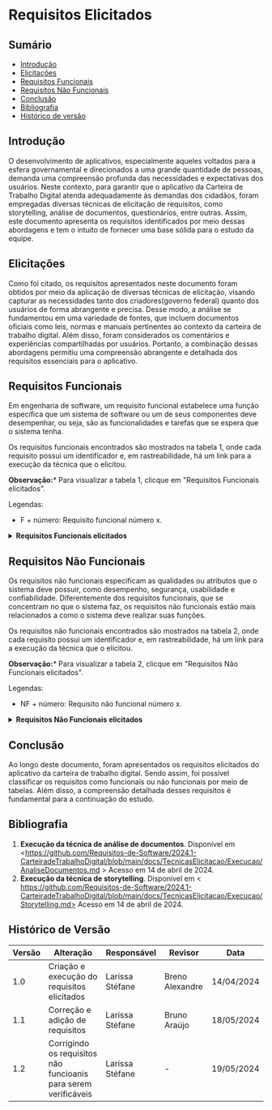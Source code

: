 # Requisitos Elicitados

## Sumário

* [Introdução](#Introdução)
* [Elicitações](#Principais-Funções-do-Aplicativo)
* [Requisitos Funcionais](#Requisitos-Funcionais)
* [Requisitos Não Funcionais](#Requisitos-Não-Funcionais)
* [Conclusão](#Conclusão)
* [Bibliografia](#Bibliografia)
* [Histórico de versão](#Histórico-de-versão)

## Introdução

O desenvolvimento de aplicativos, especialmente aqueles voltados para a esfera governamental e direcionados a uma grande quantidade de pessoas, demanda uma compreensão profunda das necessidades e expectativas dos usuários. Neste contexto, para garantir que o aplicativo da Carteira de Trabalho Digital atenda adequadamente às demandas dos cidadãos, foram empregadas diversas técnicas de elicitação de requisitos, como storytelling, análise de documentos, questionários, entre outras. Assim, este documento apresenta os requisitos identificados por meio dessas abordagens e tem o intuito de fornecer uma base sólida para o estudo da equipe.

## Elicitações

Como foi citado, os requisitos apresentados neste documento foram obtidos por meio da aplicação de diversas técnicas de elicitação, visando capturar as necessidades tanto dos criadores(governo federal) quanto dos usuários de forma abrangente e precisa. Desse modo, a análise se fundamentou em uma variedade de fontes, que incluem documentos oficiais como leis, normas e manuais pertinentes ao contexto da carteira de trabalho digital. Além disso, foram considerados os comentários e experiências compartilhadas por usuários. Portanto, a combinação dessas abordagens permitiu uma compreensão abrangente e detalhada dos requisitos essenciais para o aplicativo. 


## Requisitos Funcionais

Em engenharia de software, um requisito funcional estabelece uma função específica que um sistema de software ou um de seus componentes deve desempenhar, ou seja, são as funcionalidades e tarefas que se espera que o sistema tenha.

Os requisitos funcionais encontrados são mostrados na tabela 1, onde cada requisito possui um identificador e, em rastreabilidade, há um link para a execução da técnica que o elicitou.

**Observação:*** Para visualizar a tabela 1, clicque em "Requisitos Funcionais elicitados".

Legendas:

- F + número: Requisito funcional número x.

<details>
  <summary size="20"><b> Requisitos Funcionais elicitados </b></summary> 

</center>

**Tabela 1**: Requisitos Funcionais.


| Identificação do Requisito | Requisito | Técnica de Elicitação | Implementação |
|-----------------------------|-----------|-----------------------|---------------|
| F01                          | Usuário se registrar no aplicativo | Análise de documentos | Sim |
| F02                          | Usuário poder fazer login para entrar na sua página pessoal | Análise de documentos | Sim |
| F03                          | Usuário pode consultar suas informações pessoais | Análise de documentos | Sim |
| F04                          | Usuário pode atualizar suas informações pessoais | entrevistas | Não |
| F05                          | Usuário trabalhador pode consultar contratos de trabalho | Análise de documentos | Sim |
| F06                          | Usuário trabalhador pode atualizar contratos de trabalho | Entrevistas | não |
| F07                          | Usuário pode gerar PDF com dados da carteira | Análise de documentos | Sim |
| F08                          | Usuário trabalhador visualizar gráficos com históricos e remunerações dos seus trabalhos | Análise de documentos | Sim |
| F09                          | Usuário pode realizar anotações | Análise de documentos | Sim |
| F10                          | Usuário trabalhador pode fazer denúncias trabalhistas contra a empresa | Entrevistas | Não |
| F11                          | Usuário trabalhador pode consultar informações sobre o FGTS e o INSS| Storytelling | Não |
| F12                          | Usuário trabalhador pode consultar benefícios (13º salário, férias remuneradas, adicional noturno, vale-transporte, vale-refeição, plano de saúde, abono salarial, benefício TAC-Taxista, Seguro Desemprego)| Análise de documentos, Entrevistas e Storytelling| incompleto |
| F13                          | Usuário trabalhador pode solicitar benefícios | Análise de documentos e entrevistas | Incompleto |
| F14                          | Usuário trabalhador pode atualizar(declarar) currículo | Entrevistas e Storytelling | Não |
| F15                          | Usuário trabalhador pode  ativar modo de status (procurando emprego ou não) | Entrevistas | Não |
| F16                          | Usuário trabalhador por verificar processor seletivos abertos | Análise de documentos | Incompleto |
| F17                          | Usuário pode ocultar dados sensíveis | Análise de documentos e storytelling | Sim |
| F18                          | Usuário trabalhador pode consultar o número da carteira e de série como CIPS | Storytelling | Não |
| F19                          | Usuário recebem notificações do aplicativo | Análise de documentos e Storytelling | Não |
| F20                          | Usuário pode consultar perguntas frequêntes | Storytelling e Entrevista| Não |
| F21                          | Usuário empresa pode consultar dados dos funcionários | Entrevistas e análse de documento | Sim |
| F22                          | Usuário empresa pode atualizar dados dos funcionários | Entrevistas e análse de documento | Incompleto |
| F23                          | Usuário empresa pode consultar contratos de trabalho | Entrevistas e análse de documento | Incompleto |
| F24                          | Usuário empresa pode gerar relatórios trabalhistas | Entrevistas | Incompleto |
| F25                          | Usuário empresa pode gerenciar contratos de trabalho (adicionar novos, atualizar já existentes e encerrar contratos)| Entrevistas | Sim |
| F26                          | Usuário empresa pode cadastrar benefícios para a empresa | Entrevistas e análse de documento | Incompleto |
| F27                          | Usuário empresa pode gerenciar benefícios trabalhistas | Entrevistas | Incompleto |
| F28                          | Usuário empresa escolher modo de status: "Possui vagas de emprego" ou "Não posui vagas de emprego" | Entrevistas | Não |


  **Fonte:** [Larissa Stéfane](https://github.com/SkywalkerSupreme)

 </center> 
 </details>

## Requisitos Não Funcionais

Os requisitos não funcionais especificam as qualidades ou atributos que o sistema deve possuir, como desempenho, segurança, usabilidade e confiabilidade. Diferentemente dos requisitos funcionais, que se concentram no que o sistema faz, os requisitos não funcionais estão mais relacionados a como o sistema deve realizar suas funções.

Os requisitos não funcionais encontrados são mostrados na tabela 2, onde cada requisito possui um identificador e, em rastreabilidade, há um link para a execução da técnica que o elicitou.

**Observação:*** Para visualizar a tabela 2, clicque em "Requisitos Não Funcionais elicitados".

Legendas:

- NF + número: Requisito não funcional número x.

<details>
  <summary size="20"><b> Requisitos Não Funcionais elicitados </b></summary> 
 
</center>

**Tabela 2**: Requisitos Não Funcionais Verificáveis.

| Identificação do Requisito | Requisito                                                                                                                                                  | Técnica de Elicitação | Implementação |
|-----------------------------|------------------------------------------------------------------------------------------------------------------------------------------------------------|-----------------------|---------------|
| NF01                         | O sistema deve processar solicitações da carteira de trabalho em no máximo 2 minutos.                                                                                                            | Análise de documentos     | Parcialmente          |
| NF02                         | O sistema deve ser capaz de escalar para suportar até 1 milhão de usuários simultâneos e permitir personalização das interfaces de usuário.                                                                                          | Análise de documentos     | Parcialmente            |
| NF03                         | O sistema deve suportar um aumento de 100% no volume de dados, transações e número de usuários sem degradação perceptível no desempenho. | Análise de documentos    | Sim           |
| NF04                         | O sistema deve ser capaz de processar até 10.000 transações por segundo, mesmo em picos de uso nacional.                                                   | Análise de documentos     | Parcialmente (Foi relatado casos de lentidão, talvez devido a grande demanda)          |
| NF05                         | Todos os textos do sistema devem seguir os padrões tipográficos e de siglas, abreviações e erros conforme as normas.                                                                       | Análise de documentos    | Sim           |
| NF06                         | A interface do usuário deve estar em conformidade com os manuais de interface gov.br.                                                                                                     | Análise de documentos     | Parcialmente           |
| NF07                         | A interface do sistema deve incluir todos os elementos básicos de design do Padrão Digital de Governo.                                                                                    | Análise de documentos    | Parcialmente           |
| NF08                         | O sistema deve implementar autenticação multifator, criptografia AES-256, controle de acesso baseado em funções, e logs de auditoria detalhados. | Análise de documentos | Sim           |
| NF09                      | O sistema deve garantir a conformidade com a LGPD (Lei Geral de Proteção de Dados).                                                                            | Análise de documentos     | Sim           |
| NF10                       | O sistema deve oferecer suporte a ampliadores de telas, leitores de telas, programas de reconhecimento de voz, teclados alternativos e dispositivos apontadores alternativos, e ser testado com pelo menos duas ferramentas de acessibilidade diferentes. | Análise de documentos | Parcialmente          |
| NF11                         | O sistema deve permitir a integração completa com os processos de negócios governamentais, conforme especificado na documentação de requisitos. | Análise de documentos e Storytelling | Parcialmente |
| NF12                        | O sistema deve utilizar vocabulários controlados e taxonomias padrão do governo, conforme especificado na documentação.| Análise de documentos | Sim |
| NF13                         | O sistema deve processar solicitações de carteira de trabalho em no máximo 2 minutos, com uma taxa de sucesso de 99%. | Análise de documentos e storytelling| Parcialmente (Algumas vezes o aplicativo apresenta erro) |
| NF14                       | O aplicativo deve seguir padrões de design aceitos por empresas e instituições, com uma taxa de conformidade de 95% nas avaliações de usabilidade. | Storytelling | Parcialmente |
| NF15                         | O acesso às funcionalidades principais do aplicativo deve exigir autenticação biométrica e ser completado em menos de 30 segundos. | Storytelling | Parcialmente |
| NF16                         | O sistema deve permitir ao usuário atualizar seus dados em no máximo 15 minutos, sem a necessidade de intermediários, com uma taxa de sucesso de 95%. | Storytelling | Parcialmente |
| NF17                         | O sistema deve apresentar dados pessoais com orientações claras e links para correção, com uma taxa de conformidade de 100% nas verificações. | Storytelling | Parcialmente |
| NF18                         | O sistema deve listar contratos de trabalho com todos os detalhes relevantes, atualizados em tempo real. | Análise de documentos e storytelling | Parcialmente|
| NF20                         | O sistema deve ser totalmente integrado com o eSocial, com uma taxa de sincronização de dados de 99%. | Análise de documentos | Parcialmente |
| NF21                         | O sistema deve ser totalmente integrado com o portal gov.br, com uma taxa de sincronização de dados de 99%. | Análise de documentos | Parcialmente |
| NF22                         | O sistema deve permitir integração com pelo menos cinco outros sistemas de software, conforme especificado na documentação de requisitos. | Análise de documentos     | Parcialmente          |
| NF23                         | O sistema deve enviar notificações precisas com uma taxa de falsos positivos inferior a 5%. | Storytelling | Parcialmente |
| NF24                         | O aplicativo deve ser compatível com iOS, Android e Windows, sem apresentar falhas críticas em nenhum dos sistemas operacionais suportados. | Storytelling | Parcialmente (Apresenta problemas em iOS) |
| NF25                         | O sistema deve atualizar os dados do usuário automaticamente a cada 24 horas para evitar defasagem, com uma taxa de sucesso de 99%. | Storytelling | Parcialmente |


**Fonte:** [Larissa Stéfane](https://github.com/SkywalkerSupreme)

</center>

</details>

## Conclusão

Ao longo deste documento, foram apresentados os requisitos elicitados do aplicativo da carteira de trabalho digital. Sendo assim, foi possível classificar os requisitos como funcionais ou não funcionais por meio de tabelas. Além disso, a compreensão detalhada desses requisitos é fundamental para a continuação do estudo.


##  Bibliografia


1. **Execução da técnica de análise de documentos**. Disponível em <https://github.com/Requisitos-de-Software/2024.1-CarteiradeTrabalhoDigital/blob/main/docs/TecnicasElicitacao/Execucao/AnaliseDocumentos.md > Acesso em 14 de abril de 2024.
2. **Execução da técnica de storytelling**. Disponível em < https://github.com/Requisitos-de-Software/2024.1-CarteiradeTrabalhoDigital/blob/main/docs/TecnicasElicitacao/Execucao/Storytelling.md> Acesso em 14 de abril de 2024.


## Histórico de Versão

| Versão | Alteração | Responsável | Revisor | Data |
| - | - | - | - | - |
| 1.0 | Criação e execução do requisitos elicitados | Larissa Stéfane | Breno Alexandre |  14/04/2024 |
| 1.1 | Correção e adição de requisitos| Larissa Stéfane | Bruno Araújo |  18/05/2024 |
| 1.2 | Corrigindo os requisitos não funcioanis para serem verificáveis| Larissa Stéfane | - |  19/05/2024 |
